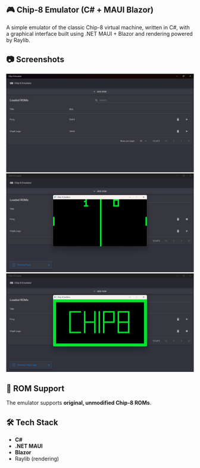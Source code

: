 ## 🎮 Chip-8 Emulator (C# + MAUI Blazor)
A simple emulator of the classic Chip-8 virtual machine, written in C#, with a graphical interface built using .NET MAUI + Blazor and rendering powered by Raylib.

## 📷 Screenshots

![Screenshot 1](Screenshots/3.png)
![Screenshot 2](Screenshots/1.png)
![Screenshot 3](Screenshots/2.png)

## 💾 ROM Support

The emulator supports **original, unmodified Chip-8 ROMs**.

## 🛠 Tech Stack

* **C#**
* **.NET MAUI**
* **Blazor**
* Raylib (rendering)
